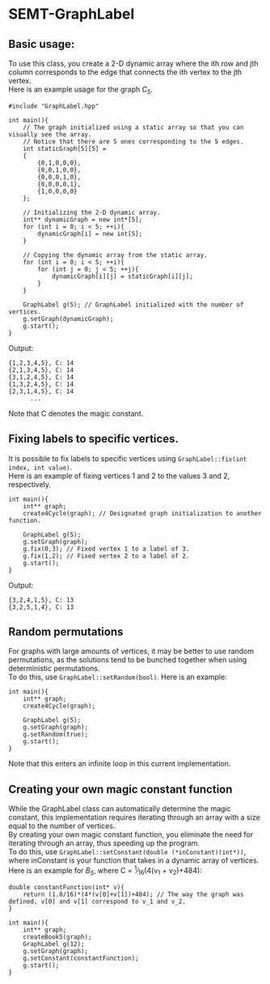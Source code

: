 # SEMT-GraphLabel

## Basic usage:
To use this class, you create a 2-D dynamic array where the ith row and jth column corresponds to the edge that connects the ith vertex to the jth vertex.<br>
Here is an example usage for the graph <i>C<sub>5</sub></i>.
```AGS Script
#include "GraphLabel.hpp"

int main(){
    // The graph initialized using a static array so that you can visually see the array.
    // Notice that there are 5 ones corresponding to the 5 edges.
    int staticGraph[5][5] =
    {
        {0,1,0,0,0},
        {0,0,1,0,0},
        {0,0,0,1,0},
        {0,0,0,0,1},
        {1,0,0,0,0}
    };
    
    // Initializing the 2-D dynamic array.
    int** dynamicGraph = new int*[5];
    for (int i = 0; i < 5; ++i){
        dynamicGraph[i] = new int[5];
    }
    
    // Copying the dynamic array from the static array.
    for (int i = 0; i < 5; ++i){
        for (int j = 0; j < 5; ++j){
            dynamicGraph[i][j] = staticGraph[i][j];
        }
    }
    
    GraphLabel g(5); // GraphLabel initialized with the number of vertices.
    g.setGraph(dynamicGraph);
    g.start();
}
```
Output:
```
{1,2,3,4,5}, C: 14
{2,1,3,4,5}, C: 14
{3,1,2,4,5}, C: 14
{1,3,2,4,5}, C: 14
{2,3,1,4,5}, C: 14
      ...
```
Note that C denotes the magic constant.
## Fixing labels to specific vertices.
It is possible to fix labels to specific vertices using `GraphLabel::fix(int index, int value)`.<br>
Here is an example of fixing vertices 1 and 2 to the values 3 and 2, respectively.<br>
```AGS Script
int main(){
    int** graph;
    create4Cycle(graph); // Designated graph initialization to another function.
    
    GraphLabel g(5);
    g.setGraph(graph);
    g.fix(0,3); // Fixed vertex 1 to a label of 3.
    g.fix(1,2); // Fixed vertex 2 to a label of 2.
    g.start();
}
```
Output:
```
{3,2,4,1,5}, C: 13
{3,2,5,1,4}, C: 13
```
## Random permutations
For graphs with large amounts of vertices, it may be better to use random permutations, as the solutions tend to be bunched together when using deterministic permutations.<br>
To do this, use `GraphLabel::setRandom(bool)`. Here is an example:
```AGS Script
int main(){
    int** graph;
    create4Cycle(graph);
    
    GraphLabel g(5);
    g.setGraph(graph);
    g.setRandom(true);
    g.start();
}
```
Note that this enters an infinite loop in this current implementation.

## Creating your own magic constant function
While the GraphLabel class can automatically determine the magic constant, this implementation requires iterating through an array with a size equal to the number of vertices.<br>
By creating your own magic constant function, you eliminate the need for iterating through an array, thus speeding up the program.<br>
To do this, use `GraphLabel::setConstant(double (*inConstant)(int*))`, where inConstant is your function that takes in a dynamic array of vertices.
Here is an example for <i>B<sub>5</sub></i>, where C = <sup>1</sup>&frasl;<sub>16</sub>(4(v<sub>1</sub> + v<sub>2</sub>)+484):
```AGS Script
double constantFunction(int* v){
    return (1.0/16)*(4*(v[0]+v[1])+484); // The way the graph was defined, v[0] and v[1] correspond to v_1 and v_2.
}

int main(){
    int** graph;
    createBook5(graph);
    GraphLabel g(12);
    g.setGraph(graph);
    g.setConstant(constantFunction);
    g.start();
}
```

